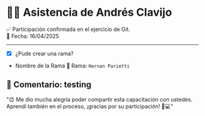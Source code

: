 # 🙋‍♀️ Asistencia de Andrés Clavijo

✅ Participación confirmada en el ejercicio de Git.  
📅 Fecha: 16/04/2025

---

- [X] ¿Pude crear una rama?
- Nombre de la Rama
    📍 Rama: `Hernan Parietti`

## 💬 Comentario: testing

"😊 Me dio mucha alegría poder compartir esta capacitación con ustedes. Aprendí también en el proceso, ¡gracias por su participación! 🙏💻"
